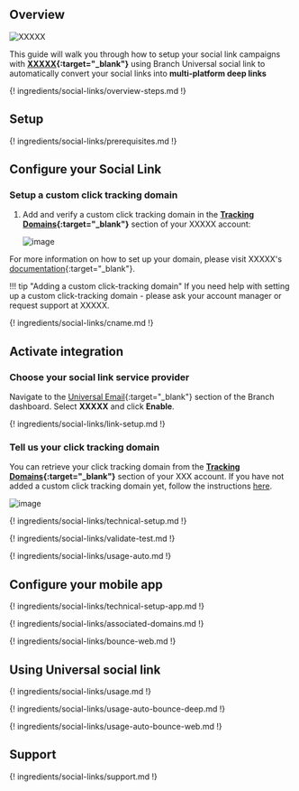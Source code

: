 ## Overview

![XXXXX](https://cdn.branch.io/branch-assets/ad-partner-manager/388787843096400122/images-1527287333652.png)

This guide will walk you through how to setup your social link campaigns with **[XXXXX](https://xxx.com){:target="\_blank"}** using Branch Universal social link to automatically convert your social links into **multi-platform deep links**

{! ingredients/social-links/overview-steps.md !}

## Setup

{! ingredients/social-links/prerequisites.md !}

## Configure your Social Link

### Setup a custom click tracking domain

1. Add and verify a custom click tracking domain in the **[Tracking Domains](https://app.XXXXX.com/account/tracking-domains){:target="\_blank"}** section of your XXXXX account:

    ![image](/img/pages/social-links/XXXXX/create-domain.png)

For more information on how to set up your domain, please visit XXXXX's [documentation](https://www.XXXXX.com/docs/tech-resources/enabling-multiple-custom-tracking-domains/){:target="\_blank"}.

!!! tip "Adding a custom click-tracking domain"
    If you need help with setting up a custom click-tracking domain - please ask your account manager or request support at XXXXX.

{! ingredients/social-links/cname.md !}

## Activate integration

### Choose your social link service provider

Navigate to the [Universal Email](https://dashboard.branch.io/email){:target="\_blank"} section of the Branch dashboard. Select **XXXXX** and click **Enable**.

{! ingredients/social-links/link-setup.md !}

### Tell us your click tracking domain

You can retrieve your click tracking domain from the **[Tracking Domains](https://XXX.com){:target="\_blank"}** section of your XXX account. If you have not added a custom click tracking domain yet, follow the instructions [here](#setup-a-custom-click-tracking-domain).

![image](/img/pages/social-links/XXXXX/setup-config.png)

{! ingredients/social-links/technical-setup.md !}

{! ingredients/social-links/validate-test.md !}

{! ingredients/social-links/usage-auto.md !}

## Configure your mobile app

{! ingredients/social-links/technical-setup-app.md !}

{! ingredients/social-links/associated-domains.md !}

{! ingredients/social-links/bounce-web.md !}

## Using Universal social link

{! ingredients/social-links/usage.md !}

{! ingredients/social-links/usage-auto-bounce-deep.md !}

{! ingredients/social-links/usage-auto-bounce-web.md !}

## Support

{! ingredients/social-links/support.md !}
